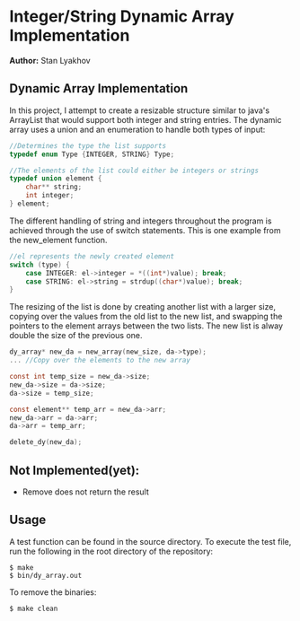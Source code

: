 # Integer/String Dynamic Array Implementation
**Author:** Stan Lyakhov

## Dynamic Array Implementation
In this project, I attempt to create a resizable structure similar to java's ArrayList that would support both integer and string entries. 
The dynamic array uses a union and an enumeration to handle both types of input:
```c
//Determines the type the list supports
typedef enum Type {INTEGER, STRING} Type;

//The elements of the list could either be integers or strings
typedef union element {
    char** string;
    int integer;
} element;
```
The different handling of string and integers throughout the program is achieved through the use of switch statements. This is one example from the new_element function.
```c
//el represents the newly created element
switch (type) {
    case INTEGER: el->integer = *((int*)value); break;
    case STRING: el->string = strdup((char*)value); break;
}
```
The resizing of the list is done by creating another list with a larger size, copying over the values from the old list to the new list, and swapping the pointers to the element arrays between the two lists. The new list is alway double the size of the previous one.
```c
dy_array* new_da = new_array(new_size, da->type);
... //Copy over the elements to the new array

const int temp_size = new_da->size;
new_da->size = da->size;
da->size = temp_size;

const element** temp_arr = new_da->arr;
new_da->arr = da->arr;
da->arr = temp_arr;

delete_dy(new_da);
```

## Not Implemented(yet):
- Remove does not return the result

## Usage
A test function can be found in the source directory. To execute the test file, run the following in the root directory of the repository:

    $ make
    $ bin/dy_array.out

To remove the binaries:

    $ make clean

